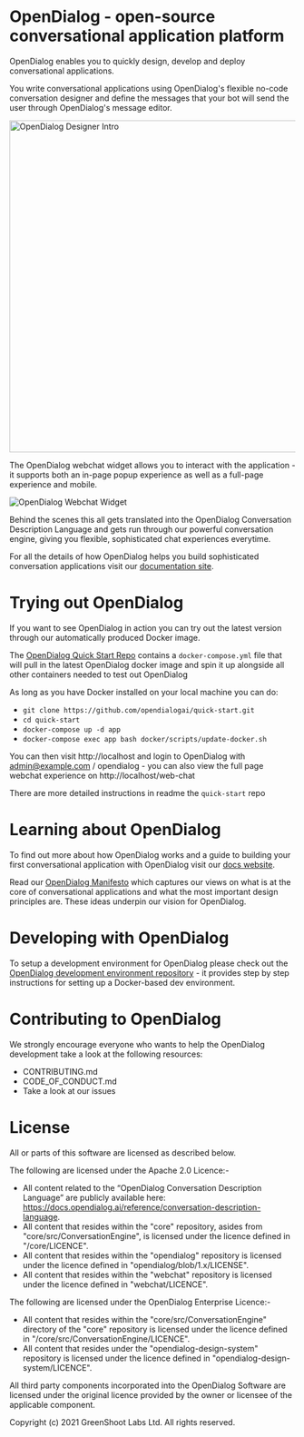 

# OpenDialog - open-source conversational application platform

OpenDialog enables you to quickly design, develop and deploy conversational applications. 

You write conversational applications using OpenDialog's flexible no-code conversation designer and define the messages that your bot will send the user through OpenDialog's message editor.  

<img src="https://www.opendialog.ai/wp-content/uploads/2021/04/od_intro2-1.gif" width="585px" alt="OpenDialog Designer Intro">

The OpenDialog webchat widget allows you to interact with the application - it supports both an in-page popup experience as well as a full-page experience and mobile. 

<img src="https://www.opendialog.ai/wp-content/uploads/2021/04/webchat_images.png" alt="OpenDialog Webchat Widget">

Behind the scenes this all gets translated into the OpenDialog Conversation Description Language and gets run through our powerful conversation engine, giving you flexible, sophisticated chat experiences everytime. 

For all the details of how OpenDialog helps you build sophisticated conversation applications visit our [documentation site](https://docs.opendialog.ai).


# Trying out OpenDialog

If you want to see OpenDialog in action you can try out the latest version through our automatically produced Docker image.

The [OpenDialog Quick Start Repo](https://github.com/opendialogai/quick-start) contains a `docker-compose.yml` file that will pull in the latest OpenDialog docker image and spin it up alongside all other containers needed to test out OpenDialog

As long as you have Docker installed on your local machine you can do:
- `git clone https://github.com/opendialogai/quick-start.git`
- `cd quick-start`
- `docker-compose up -d app`
- `docker-compose exec app bash docker/scripts/update-docker.sh`

You can then visit http://localhost and login to OpenDialog with admin@example.com / opendialog - you can also view the full page webchat experience on http://localhost/web-chat

There are more detailed instructions in readme the `quick-start` repo

# Learning about OpenDialog

To find out more about how OpenDialog works and a guide to building your first conversational application with OpenDialog visit our [docs website](https://docs.opendialog.ai). 

Read our [OpenDialog Manifesto](https://www.opendialog.ai/manifesto) which captures our views on what is at the core of conversational applications and what the most important design principles are. These ideas underpin our vision for OpenDialog.

# Developing with OpenDialog

To setup a development environment for OpenDialog please check out the [OpenDialog development environment repository](https://github.com/opendialogai/opendialog-dev-environment) - it provides step by step instructions for setting up a Docker-based dev environment.

# Contributing to OpenDialog

We strongly encourage everyone who wants to help the OpenDialog development take a look at the following resources:
- CONTRIBUTING.md
- CODE_OF_CONDUCT.md
- Take a look at our issues

# License

All or parts of this software are licensed as described below.  

The following are licensed under the Apache 2.0 Licence:-

* All content related to the “OpenDialog Conversation Description Language” are publicly available here: https://docs.opendialog.ai/reference/conversation-description-language.
* All content that resides within the "core" repository, asides from "core/src/ConversationEngine", is licensed under the licence defined in "/core/LICENCE".
* All content that resides within the "opendialog" repository is licensed under the licence defined in "opendialog/blob/1.x/LICENSE".
* All content that resides within the "webchat" repository is licensed under the licence defined in "webchat/LICENCE".

The following are licensed under the OpenDialog Enterprise Licence:-

* All content that resides within the "core/src/ConversationEngine" directory of the "core" repository is licensed under the licence defined in "/core/src/ConversationEngine/LICENCE".
* All content that resides under the "opendialog-design-system" repository is licensed under the licence defined in "opendialog-design-system/LICENCE".

All third party components incorporated into the OpenDialog Software are licensed under the original licence provided by the owner or licensee of the applicable component.

Copyright (c) 2021 GreenShoot Labs Ltd. All rights reserved.

